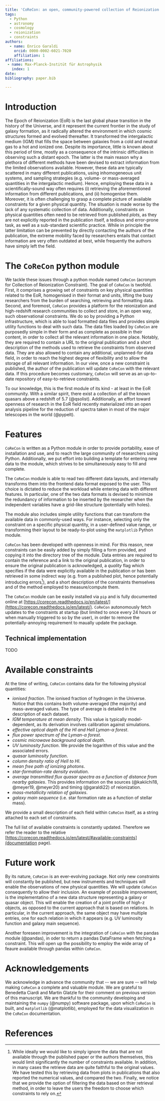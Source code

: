 ```yaml
---
title: 'CoReCon: an open, community-powered collection of Reionization constraints'
tags:
  - Python
  - astronomy
  - cosmology
  - reionization
  - constraints
authors:
  - name: Enrico Garaldi
    orcid: 0000-0002-6021-7020
    affiliation: 1
affiliations:
 - name: Max-Planck-Institüt für Astrophysik
   index: 1
date: 
bibliography: paper.bib

---
```


# Introduction

The Epoch of Reionization (EoR) is the last global phase transition in the history of the Universe, 
and it represent the current frontier in the study of galaxy formation, as it radically altered the
environment in which cosmic structures formed and evolved
thereafter. It transformed the intergalactic medium (IGM) that fills the space between 
galaxies from a cold and neutral gas to a hot and ionized one. Despite its importance, little 
is known about this period of time, mostly as a consequence of the intrinsic difficulties 
in observing such a distant epoch. The latter is the main reason why a plethora of different
methods have been devised to extract information from the limited observations available.
However, these data are typically scattered in many different publications, using 
inhomogeneous unit systems, and sampling strategies (e.g. volume- or mass-averaged quantities in
the intergalactic medium). Hence, employing these data in a scientifically-sound way
often requires (i) retrieving the aforementioned information from different publications, and
(ii) homogenise them. Moreover, it is often challenging to grasp a complete picture of
available constraints for a given physical quantity. The situation is made worse by the lack
of any systematic collection of data. Additionally, constraints on physical quantities often
need to be retrieved from published *plots*, as they are not explicitly reported in the
publication itself, a tedious and error-prone task, as well as a sub-standard scientific practice. 
While in principle the latter limitation can be prevented by directly contacting the authors of the
publication, the extreme mobility faced by researchers entails that contact information are 
very often outdated at best, while frequently the authors have simply left the field.

# The `CoReCon` python module

We tackle these issues through a python module named `CoReCon` (acronym for Collection of
Reionization Constraint). The goal of `CoReCon` is twofold. First, it comprises a growing
set of constraints on key physical quantities related to the EoR, homogenised in their format
and units, lifting the busy researchers from the burden of searching, retrieving and formatting
data. Second, and foremost, `CoReCon` provides a platform for the reionization and high-redshift 
research communities to collect and store, in an open way, such observational constraints. We do 
so by providing a Python
infrastructure, which is able to load formatted data files and provides simple utility functions
to deal with such data. The data files loaded by `CoReCon` are purposedly simple in their form and 
as complete as possible in their content, in order to collect all the relevant information in one place. 
Notably, they are required to contain a URL to the original publication and a short description of 
the methods used to retrieve the constraints from observed data. They are also allowed to contain any 
additional, unplanned-for data field, in order to reach the highest degree of flexibility and to allow
the storage of all relevant information.
In our view, once a new constraint is published, the author of the publication will update `CoReCon`
with the relevant data. If this procedure becomes customary, `CoReCon` will serve as an up-to-date 
repository of easy-to-retrieve constraints.

To our knowledge, this is the first module of its kind - at least in the EoR community. With a similar 
spirit, there exist a collection of all the known quasars above a redshift of 5.7 (@qsolist). Additionally, 
an effort toward openness of research in the EoR field recently materialized into an open analysis
pipeline for the reduction of spectra taken in most of the major telescopes in the world (@pypelt).


# Features

`CoReCon` is written as a Python module in order to provide portability, ease of installation and use, 
and to reach the large community of researchers using Python. Additionally, we put effort into
building a template for entering new data to the module, which strives to be simultaneously 
easy to fill and complete.

The `CoReCon` module is able to read two different data layouts, and internally transforms them into the
frontend data format exposed to the user. This choice is dictated to reduce the workload while
entering data with different features. In particular, one of the two data formats is devised to minimize the
redundancy of information to be inserted by the researcher when the independent variables have a grid-like 
structure (potentially with holes). 

The module also includes simple utility functions that can transform 
the available data in commonly-used ways. For instance, selecting only the constraint on a specific 
physical quantity, in a user-defined value range, or transforming their layout to be ready-to-plot using
the `matplotlib` Python module.

`CoReCon` has been developed with openness in mind. For this reason, new constraints can be easily added by
simply filling a form provided, and copying it into the directory tree of the module. Data entries
are required to contain the reference and a link to the original publication, in order to ensure the original
publication is acknowledged, a *quality* flag which specifies if the data were explicitly available in the
publication or has been retrieved in some indirect way (e.g. from a published plot, hence potentially introducing 
errors[^1]), and a short description of the constraints themselves and of the method employed to measure/compute them.

The `CoReCon` module can be easily installed via `pip` and is fully documented online at [https://corecon.readthedocs.io/en/latest/](https://corecon.readthedocs.io/en/latest/). 
`CoReCon` autonomously fetch updates to the constraints at startup (but limited to once every 24 hours or when manually 
triggered to so by the user), in order to remove the potentially-annoying requirement to maually update the package. 

## Technical implementation

TODO


# Available constraints

At the time of writing, `CoReCon` contains data for the following physical quantities: 
- *ionised fraction*. The ionised fraction of hydrogen in the Universe. Notice that this contains both volume-averaged (the majority) and
mass-averaged values. The type of average is detailed in the description of each dataset.
- *IGM temperature at mean density*. This value is typically model-dependent, as its derivation involves calibration against simulations.
- *effective optical depth of the HI and HeII Lyman-$\alpha$ forest*.
- *flux power spectrum of the Lyman-$\alpha$ forest*.
- *cosmic microwave background optical depth*.
- *UV luminosity function*. We provide the logarithm of this value and the associated errors. 
- *quasar luminosity function*.
- *column density ratio of HeII to HI*.
- *mean free path of ionizing photons*.
- *star-formation-rate density evolution*.
- *average transmitted flux quasar spectra as a function of distance from nearby galaxies*. This provides information on the sources 
(@kakiichi18, @meyer19, @meyer20) and timing (@garaldi22) of reionization. 
- *mass-metallicity relation of galaxies*.
- *galaxy main sequence* (i.e. star formation rate as a function of stellar mass).

We provide a small description of each field within `CoReCon` itself, as a string attached to each set of constraints. 

The full list of available constraints is constantly updated. Therefore we refer the reader to the 
relative [https://corecon.readthedocs.io/en/latest/#available-constraints](documentation page).


# Future work

By its nature, `CoReCon` is an ever-evolving package. Not only new constraints will constantly be published, but new instruments and 
techniques will enable the observations of new physical quantities. We will update `CoReCon` consequently to allow their inclusion. An
example of possible improvement, is the implementatino of a new data structure representing a galaxy or quasar object. This will enable 
the creation of a joint profile of high-z objects, as opposed to the current approach that is based on relations. In particular, in the 
current approach, the same object may have multiple entries, one for each relation in which it appears (e.g. UV luminosity function and 
galaxy main sequence). 

Another foreseen improvement is the integration of `CoReCon` with the pandas module (@pandas), in oder to return a pandas DataFrame when 
fetching a constraint. This will open up the possibility to employ the wide array of feaure available through pandas within `CoReCon`.


# Acknowledgements

We acknowledge in advance the community that -- we are sure -- will help making `CoReCon` a complete and valuable module.
We are grateful to Benedetta Ciardi and Martin Glatzle for their comment on previous version of this manuscript.
We are thankful to the community  developing and maintaining the `numpy` (@numpy) software package, upon which `CoReCon` is built, and
`matplotlib` (@matplotlib), employed for the data visualization in the `CoReCon` documentation.



[^1]: While ideally we would like to simply ignore the data that are not available through the published paper or the authors themselves,
this would limit significantly the number of constraints available. In addition, in many cases the retrieve data are quite faithful 
to the original values. We have tested this by retrieving data from plots in publications that also reported the numerical values, and 
compared the two. Finally, we notice that we provide the option of filtering the data based on thier retrieval method, in order to 
leave the users the freedom to choose which constraints to rely on.


# References


